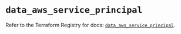 # `data_aws_service_principal`

Refer to the Terraform Registry for docs: [`data_aws_service_principal`](https://registry.terraform.io/providers/hashicorp/aws/6.5.0/docs/data-sources/service_principal).
